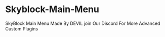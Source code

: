# Skyblock-Main-Menu
SkyBlock Main Menu Made By DEVIL join Our Discord For More Advanced Custom Plugins
